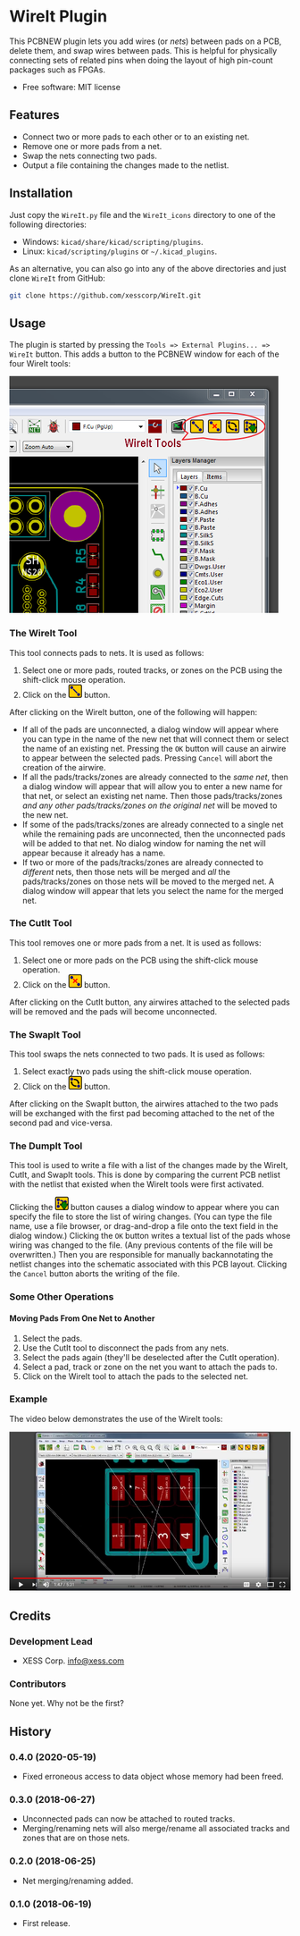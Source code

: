 # WireIt Plugin

This PCBNEW plugin lets you add wires (or *nets*) between pads on a PCB, delete them, and swap wires between pads.
This is helpful for physically connecting sets of related pins when doing
the layout of high pin-count packages such as FPGAs.

* Free software: MIT license


## Features

* Connect two or more pads to each other or to an existing net.
* Remove one or more pads from a net.
* Swap the nets connecting two pads.
* Output a file containing the changes made to the netlist.


## Installation

Just copy the `WireIt.py` file and the `WireIt_icons` directory to one
of the following directories:

* Windows: `kicad/share/kicad/scripting/plugins`.
* Linux: `kicad/scripting/plugins` or `~/.kicad_plugins`.

As an alternative, you can also go into any of the above directories and just clone
`WireIt` from GitHub:

```bash
git clone https://github.com/xesscorp/WireIt.git
```


## Usage

The plugin is started by pressing the `Tools => External Plugins... => WireIt` button.
This adds a button to the PCBNEW window for each of the four WireIt tools:

![](WireIt_buttons.png)

### The WireIt Tool

This tool connects pads to nets.
It is used as follows:

1. Select one or more pads, routed tracks, or zones on the PCB using the shift-click mouse operation.
2. Click on the ![](WireIt_icons/wire_it.png) button.

After clicking on the WireIt button, one of the following will happen:

* If all of the pads are unconnected, a dialog window will appear where you can
  type in the name of the new net that will connect them or select the name of an
  existing net. Pressing the `OK` button will cause an airwire to appear between
  the selected pads. Pressing `Cancel` will abort the creation of the airwire.
* If all the pads/tracks/zones are already connected to the *same net*, then a dialog
  window will appear that will allow you to enter a new name for that net, or
  select an existing net name. Then those pads/tracks/zones *and any other 
  pads/tracks/zones on the original net*  will be moved to the new net.
* If some of the pads/tracks/zones are already connected to a single net while
  the remaining pads are unconnected, then
  the unconnected pads will be added to that net. No dialog window for naming
  the net will appear because it already has a name.
* If two or more of the pads/tracks/zones are already connected to *different* nets, then
  those nets will be merged and *all* the pads/tracks/zones on those nets will be moved
  to the merged net. A dialog window will appear that lets you select the name
  for the merged net.

### The CutIt Tool

This tool removes one or more pads from a net.
It is used as follows:

1. Select one or more pads on the PCB using the shift-click mouse operation.
2. Click on the ![](WireIt_icons/cut_it.png) button.

After clicking on the CutIt button, any airwires attached to the selected pads
will be removed and the pads will become unconnected.

### The SwapIt Tool

This tool swaps the nets connected to two pads.
It is used as follows:

1. Select exactly two pads using the shift-click mouse operation.
2. Click on the ![](WireIt_icons/swap_it.png) button.

After clicking on the SwapIt button, the airwires attached to the two pads will
be exchanged with the first pad becoming attached to the net of the second pad
and vice-versa.

### The DumpIt Tool

This tool is used to write a file with a list of the changes made by the WireIt,
CutIt, and SwapIt tools. This is done by comparing the current PCB netlist
with the netlist that existed when the WireIt tools were first activated.

Clicking the ![](WireIt_icons/dump_it.png) button causes a dialog window to appear where you can specify
the file to store the list of wiring changes. (You can type the file name, use
a file browser, or drag-and-drop a file onto the text field in the dialog window.)
Clicking the `OK` button writes a textual list of the pads whose wiring was
changed to the file. (Any previous contents of the file will be overwritten.)
Then you are responsible for manually backannotating the netlist changes into
the schematic associated with this PCB layout.
Clicking the `Cancel` button aborts the writing of the file.

### Some Other Operations

#### Moving Pads From One Net to Another

1. Select the pads.
2. Use the CutIt tool to disconnect the pads from any nets.
3. Select the pads again (they'll be deselected after the CutIt operation).
4. Select a pad, track or zone on the net you want to attach the pads to.
5. Click on the WireIt tool to attach the pads to the selected net.
 
### Example

The video below demonstrates the use of the WireIt tools:

[![WireIt Demo](video_thumbnail.png)](https://youtu.be/-FPzxCktdcs)

## Credits

### Development Lead

* XESS Corp. <info@xess.com>

### Contributors

None yet. Why not be the first?


## History

### 0.4.0 (2020-05-19)

* Fixed erroneous access to data object whose memory had been freed.

### 0.3.0 (2018-06-27)

* Unconnected pads can now be attached to routed tracks.
* Merging/renaming nets will also merge/rename all associated tracks and zones that are on those nets.

### 0.2.0 (2018-06-25)

* Net merging/renaming added.

### 0.1.0 (2018-06-19)

* First release.
